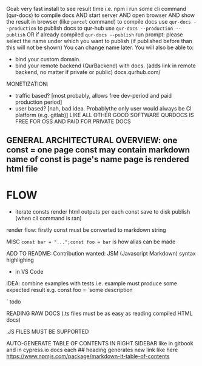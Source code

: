 Goal: very fast install to see result time
i.e. 
npm i
run some cli command (qur-docs) to compile docs 
AND start server 
AND open browser
AND show the result in browser
(like `parcel` command)
to compile docs use `qur-docs --production`
to publish docs to qur-hub use `qur-docs --production --publish` 
OR if already compiled `qur-docs --publish`
run prompt:
please select the name under which you want to publish (if published before than this will not be shown)
You can change name later. You will also be able to: 
- bind your custom domain. 
- bind your remote backend (QurBackend) with docs.  (adds link in remote backend, no matter if private or public)
docs.qurhub.com/ <cursor here>




MONETIZATION:
- traffic based? [most probably, allows free dev-period and paid production period]
- user based? [nah, bad idea. Probablythe only user would always be CI platform (e.g. gitlab)]
LIKE ALL OTHER GOOD SOFTWARE QURDOCS IS FREE FOR OSS AND PAID FOR PRIVATE DOCS






GENERAL ARCHITECTURAL OVERVIEW:
one const = one page
const may contain markdown
name of const is page's name
page is rendered html file
- 


# FLOW
- iterate consts
render html outputs per each const
save to disk
publish (when cli command is ran)



render flow:
firstly const must be converted to 
markdown string




MISC
`const bar = "...";const foo = bar` is how alias can be made



ADD TO README:
Contribution wanted: 
JSM (Javascript Markdown) syntax highlighing
- in VS Code





IDEA: combine examples with tests
i.e. example must produce some expected result
e.g. 
const foo = `some description


` todo




READING RAW DOCS (.ts files must be as easy as reading compiled HTML docs)




.JS FILES MUST BE SUPPORTED





AUTO-GENERATE TABLE OF CONTENTS IN RIGHT SIDEBAR 
like in gitbook and in cypress.io docs
each ## heading generates new link
like here https://www.npmjs.com/package/markdown-it-table-of-contents